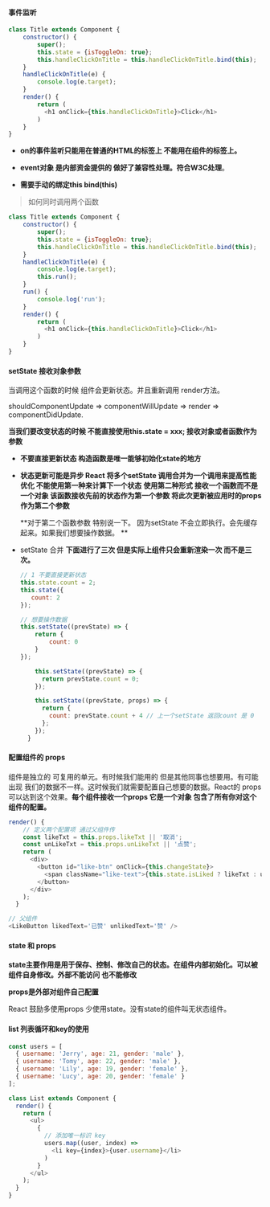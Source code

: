 #### 事件监听

```javascript
class Title extends Component {
    constructor() {
        super();
        this.state = {isToggleOn: true};
        this.handleClickOnTitle = this.handleClickOnTitle.bind(this);
    }
    handleClickOnTitle(e) {
        console.log(e.target);
    }
    render() {
        return (
          <h1 onClick={this.handleClickOnTitle}>Click</h1>
        )
    }
}
```

* **on的事件监听只能用在普通的HTML的标签上 不能用在组件的标签上。**

* **event对象 是内部资金提供的 做好了兼容性处理。符合W3C处理**。

* **需要手动的绑定this  bind(this)**

  

> 如何同时调用两个函数

```javascript
class Title extends Component {
    constructor() {
        super();
        this.state = {isToggleOn: true};
        this.handleClickOnTitle = this.handleClickOnTitle.bind(this);
    }
    handleClickOnTitle(e) {
        console.log(e.target);
        this.run();
    }
    run() {
        console.log('run');
    }
    render() {
        return (
          <h1 onClick={this.handleClickOnTitle}>Click</h1>
        )
    }
}
```





#### setState 接收对象参数

 当调用这个函数的时候 组件会更新状态。并且重新调用 render方法。

shouldComponentUpdate => componentWillUpdate => render => componentDidUpdate.

**当我们要改变状态的时候 不能直接使用this.state = xxx;  接收对象或者函数作为参数**



* **不要直接更新状态 构造函数是唯一能够初始化state的地方**

* **状态更新可能是异步 React 将多个setState 调用合并为一个调用来提高性能优化 不能使用第一种来计算下一个状态**  **使用第二种形式 接收一个函数而不是一个对象 该函数接收先前的状态作为第一个参数 将此次更新被应用时的props作为第二个参数**

  **对于第二个函数参数 特别说一下。 因为setState 不会立即执行。会先缓存起来。如果我们想要操作数据。 **

* setState 合并 **下面进行了三次 但是实际上组件只会重新渲染一次 而不是三次。**

  ```javascript
  // 1 不要直接更新状态
  this.state.count = 2;
  this.state({
     count: 2 
  });
  
  // 想要操作数据
  this.setState((prevState) => {
      return {
          count: 0
      } 
  });
  
      this.setState((prevState) => {
        return prevState.count = 0;
      });
  
      this.setState((prevState, props) => {
        return {
          count: prevState.count + 4 // 上一个setState 返回count 是 0
        };
      });
    }
  
  
  ```



#### 配置组件的 props

组件是独立的 可复用的单元。有时候我们能用的 但是其他同事也想要用。有可能出现 我们的数据不一样。这时候我们就需要配置自己想要的数据。React的 props可以达到这个效果。**每个组件接收一个props 它是一个对象 包含了所有你对这个组件的配置。**



```javascript
render() {
    // 定义两个配置项 通过父组件传
    const likeTxt = this.props.likeTxt || '取消';
    const unLikeTxt = this.props.unLikeTxt || '点赞';
    return (
      <div>
        <button id="like-btn" onClick={this.changeState}>
          <span className="like-text">{this.state.isLiked ? likeTxt : unLikeTxt}</span>
        </button>
      </div>
    );
  }

// 父组件
<LikeButton likedText='已赞' unlikedText='赞' />
```



#### state 和 props

**state主要作用是用于保存、控制、修改自己的状态。在组件内部初始化。可以被组件自身修改。外部不能访问 也不能修改**

**props是外部对组件自己配置**

React 鼓励多使用props 少使用state。没有state的组件叫无状态组件。



#### list 列表循环和key的使用

```javascript
const users = [
  { username: 'Jerry', age: 21, gender: 'male' },
  { username: 'Tomy', age: 22, gender: 'male' },
  { username: 'Lily', age: 19, gender: 'female' },
  { username: 'Lucy', age: 20, gender: 'female' }
];

class List extends Component {
  render() {
    return (
      <ul>
        {
          // 添加唯一标识 key
          users.map((user, index) =>
            <li key={index}>{user.username}</li>
          )
        }
      </ul>
    );
  }
}
```

